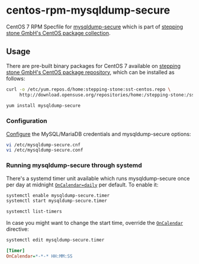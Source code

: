 # centos-rpm-mysqldump-secure
CentOS 7 RPM Specfile for [mysqldump-secure](https://mysqldump-secure.org/) which is part of [stepping stone GmbH's CentOS package collection](https://build.opensuse.org/project/show/home:stepping-stone:sst-centos).

## Usage
There are pre-built binary packages for CentOS 7 available on [stepping stone GmbH's CentOS package repository](https://build.opensuse.org/project/show/home:stepping-stone:sst-centos), which can be installed as follows:

```bash
curl -o /etc/yum.repos.d/home:stepping-stone:sst-centos.repo \
     http://download.opensuse.org/repositories/home:/stepping-stone:/sst-centos/CentOS_7/home:stepping-stone:sst-centos.repo
     
yum install mysqldump-secure
```

### Configuration
[Configure](https://mysqldump-secure.org/documentation/configuration.php) the MySQL/MariaDB credentials and mysqldump-secure options:
```bash
vi /etc/mysqldump-secure.cnf
vi /etc/mysqldump-secure.conf
```

### Running mysqldump-secure through systemd
There's a systemd timer unit available which runs mysqldump-secure once per day at midnight [<code>OnCalendar=daily</code>](https://www.freedesktop.org/software/systemd/man/systemd.time.html#Calendar%20Events) per default. To enable it:

```bash
systemctl enable mysqldump-secure.timer
systemctl start mysqldump-secure.timer

systemctl list-timers
```

In case you might want to change the start time, override the [<code>OnCalendar</code>](https://www.freedesktop.org/software/systemd/man/systemd.timer.html#OnCalendar=) directive:
```bash
systemctl edit mysqldump-secure.timer
```

```INI
[Timer]
OnCalendar=*-*-* HH:MM:SS
```
